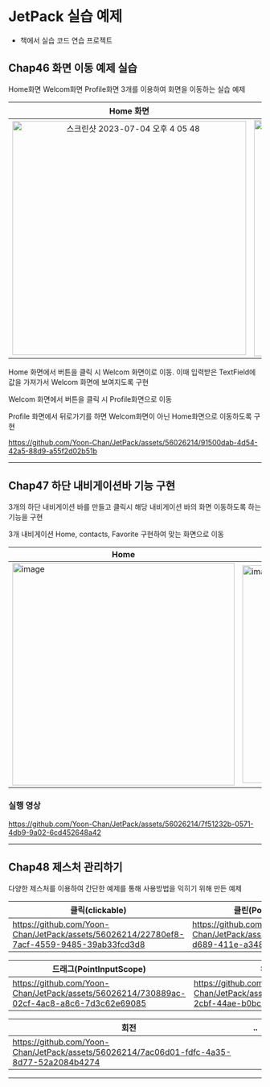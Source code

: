 # JetPack 실습 예제

+ 책에서 실습 코드 연습 프로젝트

## Chap46 화면 이동 예제 실습

Home화면 Welcom화면 Profile화면 3개를 이용하여 화면을 이동하는 실습 예제

|                          Home 화면                           |                         Welcom 화면                          |                         Profile 화면                         |
| :----------------------------------------------------------: | :----------------------------------------------------------: | :----------------------------------------------------------: |
|<img width="465" alt="스크린샷 2023-07-04 오후 4 05 48" src="https://github.com/Yoon-Chan/JetPack/assets/56026214/12915337-da4e-43d4-a592-e110f42ad168">| <img width="469" alt="image" src="https://github.com/Yoon-Chan/JetPack/assets/56026214/aa364e4b-8b3f-43d2-98be-4ea7e1e81b38">|<img width="469" alt="image" src="https://github.com/Yoon-Chan/JetPack/assets/56026214/2d4d6ea7-3e71-4f90-8908-5dc81d17aeba">|

Home 화면에서 버튼을 클릭 시 Welcom 화면이로 이동. 이때 입력받은 TextField에 값을 가져가서 Welcom 화면에 보여지도록 구현

Welcom 화면에서 버튼을 클릭 시 Profile화면으로 이동

Profile 화면에서 뒤로가기를 하면 Welcom화면이 아닌 Home화면으로 이동하도록 구현

https://github.com/Yoon-Chan/JetPack/assets/56026214/91500dab-4d54-42a5-88d9-a55f2d02b51b


---

## Chap47 하단 내비게이션바 기능 구현

3개의 하단 내비게이션 바를 만들고 클릭시 해당 내비게이션 바의 화면 이동하도록 하는 기능을 구현

3개 내비게이션 Home, contacts, Favorite 구현하여 맞는 화면으로 이동

| Home | Contacts | Favorites |
| ---- | -------- | --------- |
|    <img width="442" alt="image" src="https://github.com/Yoon-Chan/JetPack/assets/56026214/89fe4e54-9b46-4184-b4bd-555e4d82313c"> |  <img width="432" alt="image" src="https://github.com/Yoon-Chan/JetPack/assets/56026214/2de2ca56-4c89-4658-83d7-cdeaeb11cfd4">|    <img width="436" alt="image" src="https://github.com/Yoon-Chan/JetPack/assets/56026214/98d6540c-2c73-4a27-a1f9-dc7397f9aeab">|

### 실행 영상

https://github.com/Yoon-Chan/JetPack/assets/56026214/7f51232b-0571-4db9-9a02-6cd452648a42

---

## Chap48 제스처 관리하기

다양한 제스처를 이용하여 간단한 예제를 통해 사용방법을 익히기 위해 만든 예제

| 클릭(clickable) | 클린(PointInputScope) | 드래그(draggable) |
| --------------- | --------------------- | ----------------- |
|      https://github.com/Yoon-Chan/JetPack/assets/56026214/22780ef8-7acf-4559-9485-39ab33fcd3d8     |      https://github.com/Yoon-Chan/JetPack/assets/56026214/8cbf4f73-d689-411e-a348-db589d1c5975                 |        https://github.com/Yoon-Chan/JetPack/assets/56026214/9b45c541-5c0c-41ec-904f-67233efc972d           |





| 드래그(PointInputScope) | Scrollable | 확대/축소 |
| ----------------------- | ---------- | --------- |
| https://github.com/Yoon-Chan/JetPack/assets/56026214/730889ac-02cf-4ac8-a8c6-7d3c62e69085 |     https://github.com/Yoon-Chan/JetPack/assets/56026214/e84c1c43-2cbf-44ae-b0bc-60274beac5c9       | https://github.com/Yoon-Chan/JetPack/assets/56026214/e2395563-6bd1-4fa6-82ab-40dc49c46d4b    |



| 회전 | .. |
| ---- | ---- |
| https://github.com/Yoon-Chan/JetPack/assets/56026214/7ac06d01-fdfc-4a35-8d77-52a2084b4274     |      |

---

